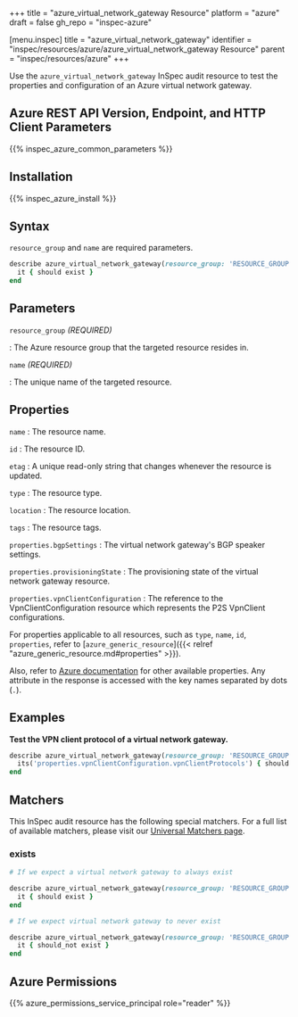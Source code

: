 +++
title = "azure_virtual_network_gateway Resource"
platform = "azure"
draft = false
gh_repo = "inspec-azure"

[menu.inspec]
title = "azure_virtual_network_gateway"
identifier = "inspec/resources/azure/azure_virtual_network_gateway Resource"
parent = "inspec/resources/azure"
+++

Use the `azure_virtual_network_gateway` InSpec audit resource to test the properties and configuration of an Azure virtual network gateway.

## Azure REST API Version, Endpoint, and HTTP Client Parameters

{{% inspec_azure_common_parameters %}}

## Installation

{{% inspec_azure_install %}}

## Syntax

`resource_group` and `name` are required parameters.

```ruby
describe azure_virtual_network_gateway(resource_group: 'RESOURCE_GROUP', name: 'VIRTUAL_NETWORK_NAME') do
  it { should exist }
end
```

## Parameters

`resource_group` _(REQUIRED)_

: The Azure resource group that the targeted resource resides in.

`name` _(REQUIRED)_

: The unique name of the targeted resource.

## Properties

`name`
: The resource name.

`id`
: The resource ID.

`etag`
: A unique read-only string that changes whenever the resource is updated.

`type`
: The resource type.

`location`
: The resource location.

`tags`
: The resource tags.

`properties.bgpSettings`
: The virtual network gateway's BGP speaker settings.

`properties.provisioningState`
: The provisioning state of the virtual network gateway resource.

`properties.vpnClientConfiguration`
: The reference to the VpnClientConfiguration resource which represents the P2S VpnClient configurations.

For properties applicable to all resources, such as `type`, `name`, `id`, `properties`, refer to [`azure_generic_resource`]({{< relref "azure_generic_resource.md#properties" >}}).

Also, refer to [Azure documentation](https://docs.microsoft.com/en-us/rest/api/network-gateway/virtual-network-gateways/get) for other available properties. Any attribute in the response is accessed with the key names separated by dots (`.`).

## Examples

**Test the VPN client protocol of a virtual network gateway.**

```ruby
describe azure_virtual_network_gateway(resource_group: 'RESOURCE_GROUP', name: 'VIRTUAL_NETWORK_NAME') do
  its('properties.vpnClientConfiguration.vpnClientProtocols') { should include 'OpenVPN' }
end
```

## Matchers

This InSpec audit resource has the following special matchers. For a full list of available matchers, please visit our [Universal Matchers page](https://docs.chef.io/inspec/matchers/).

### exists

```ruby
# If we expect a virtual network gateway to always exist

describe azure_virtual_network_gateway(resource_group: 'RESOURCE_GROUP', name: 'VIRTUAL_NETWORK_NAME') do
  it { should exist }
end

# If we expect virtual network gateway to never exist

describe azure_virtual_network_gateway(resource_group: 'RESOURCE_GROUP', name: 'VIRTUAL_NETWORK_NAME') do
  it { should_not exist }
end
```

## Azure Permissions

{{% azure_permissions_service_principal role="reader" %}}
